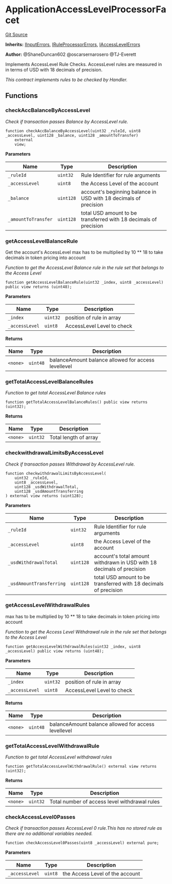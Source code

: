 # ApplicationAccessLevelProcessorFacet
[Git Source](https://github.com/thrackle-io/tron/blob/ee06788a23623ed28309de5232eaff934d34a0fe/src/protocol/economic/ruleProcessor/ApplicationAccessLevelProcessorFacet.sol)

**Inherits:**
[IInputErrors](/src/common/IErrors.sol/interface.IInputErrors.md), [IRuleProcessorErrors](/src/common/IErrors.sol/interface.IRuleProcessorErrors.md), [IAccessLevelErrors](/src/common/IErrors.sol/interface.IAccessLevelErrors.md)

**Author:**
@ShaneDuncan602 @oscarsernarosero @TJ-Everett

Implements AccessLevel Rule Checks. AccessLevel rules are measured in
in terms of USD with 18 decimals of precision.

*This contract implements rules to be checked by Handler.*


## Functions
### checkAccBalanceByAccessLevel

*Check if transaction passes Balance by AccessLevel rule.*


```solidity
function checkAccBalanceByAccessLevel(uint32 _ruleId, uint8 _accessLevel, uint128 _balance, uint128 _amountToTransfer)
    external
    view;
```
**Parameters**

|Name|Type|Description|
|----|----|-----------|
|`_ruleId`|`uint32`|Rule Identifier for rule arguments|
|`_accessLevel`|`uint8`|the Access Level of the account|
|`_balance`|`uint128`|account's beginning balance in USD with 18 decimals of precision|
|`_amountToTransfer`|`uint128`|total USD amount to be transferred with 18 decimals of precision|


### getAccessLevelBalanceRule

Get the account's AccessLevel
max has to be multiplied by 10 ** 18 to take decimals in token pricing into account

*Function to get the AccessLevel Balance rule in the rule set that belongs to the Access Level*


```solidity
function getAccessLevelBalanceRule(uint32 _index, uint8 _accessLevel) public view returns (uint48);
```
**Parameters**

|Name|Type|Description|
|----|----|-----------|
|`_index`|`uint32`|position of rule in array|
|`_accessLevel`|`uint8`|AccessLevel Level to check|

**Returns**

|Name|Type|Description|
|----|----|-----------|
|`<none>`|`uint48`|balanceAmount balance allowed for access levellevel|


### getTotalAccessLevelBalanceRules

*Function to get total AccessLevel Balance rules*


```solidity
function getTotalAccessLevelBalanceRules() public view returns (uint32);
```
**Returns**

|Name|Type|Description|
|----|----|-----------|
|`<none>`|`uint32`|Total length of array|


### checkwithdrawalLimitsByAccessLevel

*Check if transaction passes Withdrawal by AccessLevel rule.*


```solidity
function checkwithdrawalLimitsByAccessLevel(
    uint32 _ruleId,
    uint8 _accessLevel,
    uint128 _usdWithdrawalTotal,
    uint128 _usdAmountTransferring
) external view returns (uint128);
```
**Parameters**

|Name|Type|Description|
|----|----|-----------|
|`_ruleId`|`uint32`|Rule Identifier for rule arguments|
|`_accessLevel`|`uint8`|the Access Level of the account|
|`_usdWithdrawalTotal`|`uint128`|account's total amount withdrawn in USD with 18 decimals of precision|
|`_usdAmountTransferring`|`uint128`|total USD amount to be transferred with 18 decimals of precision|


### getAccessLevelWithdrawalRules

max has to be multiplied by 10 ** 18 to take decimals in token pricing into account

*Function to get the Access Level Withdrawal rule in the rule set that belongs to the Access Level*


```solidity
function getAccessLevelWithdrawalRules(uint32 _index, uint8 _accessLevel) public view returns (uint48);
```
**Parameters**

|Name|Type|Description|
|----|----|-----------|
|`_index`|`uint32`|position of rule in array|
|`_accessLevel`|`uint8`|AccessLevel Level to check|

**Returns**

|Name|Type|Description|
|----|----|-----------|
|`<none>`|`uint48`|balanceAmount balance allowed for access levellevel|


### getTotalAccessLevelWithdrawalRule

*Function to get total AccessLevel withdrawal rules*


```solidity
function getTotalAccessLevelWithdrawalRule() external view returns (uint32);
```
**Returns**

|Name|Type|Description|
|----|----|-----------|
|`<none>`|`uint32`|Total number of access level withdrawal rules|


### checkAccessLevel0Passes

*Check if transaction passes AccessLevel 0 rule.This has no stored rule as there are no additional variables needed.*


```solidity
function checkAccessLevel0Passes(uint8 _accessLevel) external pure;
```
**Parameters**

|Name|Type|Description|
|----|----|-----------|
|`_accessLevel`|`uint8`|the Access Level of the account|


